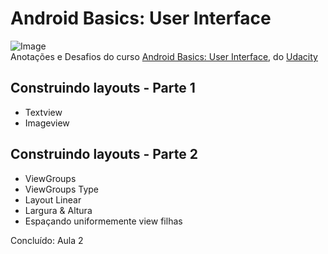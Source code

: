 # **Android Basics: User Interface**
![Image](https://profilinator.rishav.dev/skills-assets/android-original-wordmark.svg)  
Anotações e Desafios do curso [Android Basics: User Interface](https://classroom.udacity.com/courses/ud834), do [Udacity](https://classroom.udacity.com/courses/ud834)

## **Construindo layouts - Parte 1**

- Textview
- Imageview

## **Construindo layouts - Parte 2**

- ViewGroups
- ViewGroups Type
- Layout Linear
- Largura & Altura
- Espaçando uniformemente view filhas

Concluído: Aula 2
